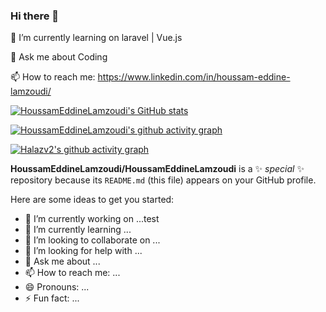 ### Hi there 👋



🌱 I’m currently learning on laravel | Vue.js


💬 Ask me about Coding


📫 How to reach me: https://www.linkedin.com/in/houssam-eddine-lamzoudi/



[![HoussamEddineLamzoudi's GitHub stats](https://github-readme-stats.vercel.app/api?username=HoussamEddineLamzoudi&theme=react-dark)](https://github.com/HoussamEddineLamzoudi/github-readme-stats)

[![HoussamEddineLamzoudi's github activity graph](https://activity-graph.herokuapp.com/graph?username=HoussamEddineLamzoudi&theme=react-dark)](https://github.com/HoussamEddineLamzoudi/github-readme-activity-graph)


[![Halazv2's github activity graph](https://activity-graph.herokuapp.com/graph?username=Halazv2&theme=react-dark)](https://github.com/ashutosh00710/github-readme-activity-graph)

**HoussamEddineLamzoudi/HoussamEddineLamzoudi** is a ✨ _special_ ✨ repository because its `README.md` (this file) appears on your GitHub profile.

Here are some ideas to get you started:

- 🔭 I’m currently working on ...test
- 🌱 I’m currently learning ...
- 👯 I’m looking to collaborate on ...
- 🤔 I’m looking for help with ...
- 💬 Ask me about ...
- 📫 How to reach me: ...
- 😄 Pronouns: ...
- ⚡ Fun fact: ...

